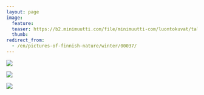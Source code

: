 ```yaml
---
layout: page
image:
  feature:
  teaser: https://b2.minimuutti.com/file/minimuutti-com/luontokuvat/talvi/DS40245-245px.jpg
  thumb:
redirect_from:
  - /en/pictures-of-finnish-nature/winter/00037/
---
```


[![](https://b2.minimuutti.com/file/minimuutti-com/luontokuvat/talvi/DS40237-800px.jpg)](https://dl.dropboxusercontent.com/sh/ea1wtnz7z734o12/AAAa4wJKGVt3QCearBBGufDva/luontokuvat/talvi/DS40237.jpg)

[![](https://b2.minimuutti.com/file/minimuutti-com/luontokuvat/talvi/DS40235-800px.jpg)](https://dl.dropboxusercontent.com/sh/ea1wtnz7z734o12/AABo5BxAG4gl-Z7r_ZcEntlca/luontokuvat/talvi/DS40235.jpg)

[![](https://b2.minimuutti.com/file/minimuutti-com/luontokuvat/talvi/DS40245-800px.jpg)](https://dl.dropboxusercontent.com/sh/ea1wtnz7z734o12/AABnWiJSepqwW2-A7p6tLtepa/luontokuvat/talvi/DS40245.jpg)
